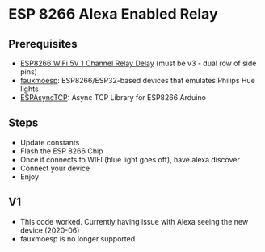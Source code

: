 # ESP 8266 Alexa Enabled Relay

## Prerequisites

- [ESP8266 WiFi 5V 1 Channel Relay Delay](https://amzn.to/3ga0q2c) (must be v3 - dual row of side pins)
- [fauxmoesp](https://bitbucket.org/xoseperez/fauxmoesp/src/master/):  ESP8266/ESP32-based devices that emulates Philips Hue lights
- [ESPAsyncTCP](https://github.com/me-no-dev/ESPAsyncTCP): Async TCP Library for ESP8266 Arduino

## Steps

- Update constants 
- Flash the ESP 8266 Chip
- Once it connects to WIFI (blue light goes off), have alexa discover
- Connect your device
- Enjoy

## V1

- This code worked. Currently having issue with Alexa seeing the new device (2020-06)
- fauxmoesp is no longer supported 




